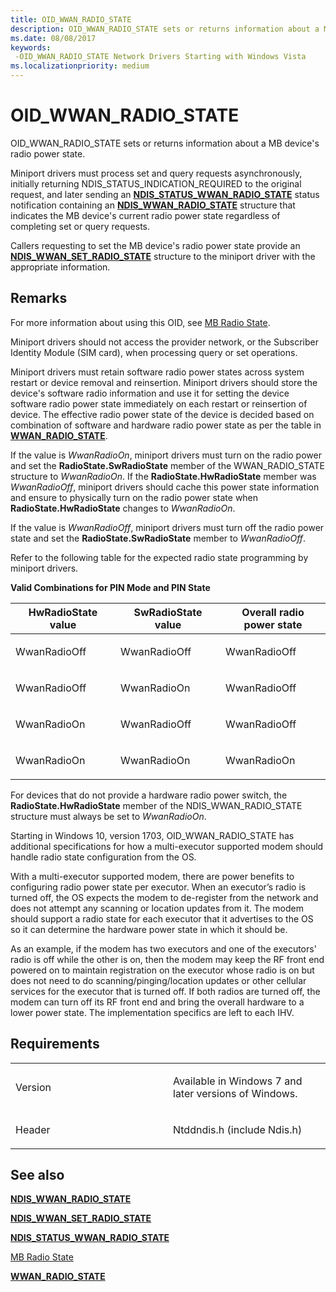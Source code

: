 ```yaml
---
title: OID_WWAN_RADIO_STATE
description: OID_WWAN_RADIO_STATE sets or returns information about a MB device's radio power state.
ms.date: 08/08/2017
keywords: 
 -OID_WWAN_RADIO_STATE Network Drivers Starting with Windows Vista
ms.localizationpriority: medium
---
```


# OID\_WWAN\_RADIO\_STATE


OID\_WWAN\_RADIO\_STATE sets or returns information about a MB device's radio power state.

Miniport drivers must process set and query requests asynchronously, initially returning NDIS\_STATUS\_INDICATION\_REQUIRED to the original request, and later sending an [**NDIS\_STATUS\_WWAN\_RADIO\_STATE**](ndis-status-wwan-radio-state.md) status notification containing an [**NDIS\_WWAN\_RADIO\_STATE**](/windows-hardware/drivers/ddi/ndiswwan/ns-ndiswwan-_ndis_wwan_radio_state) structure that indicates the MB device's current radio power state regardless of completing set or query requests.

Callers requesting to set the MB device's radio power state provide an [**NDIS\_WWAN\_SET\_RADIO\_STATE**](/windows-hardware/drivers/ddi/ndiswwan/ns-ndiswwan-_ndis_wwan_set_radio_state) structure to the miniport driver with the appropriate information.

## Remarks

For more information about using this OID, see [MB Radio State](mb-radio-state.md).

Miniport drivers should not access the provider network, or the Subscriber Identity Module (SIM card), when processing query or set operations.

Miniport drivers must retain software radio power states across system restart or device removal and reinsertion. Miniport drivers should store the device's software radio information and use it for setting the device software radio power state immediately on each restart or reinsertion of device. The effective radio power state of the device is decided based on combination of software and hardware radio power state as per the table in [**WWAN\_RADIO\_STATE**](/windows-hardware/drivers/ddi/wwan/ns-wwan-_wwan_radio_state).

If the value is *WwanRadioOn*, miniport drivers must turn on the radio power and set the **RadioState.SwRadioState** member of the WWAN\_RADIO\_STATE structure to *WwanRadioOn*. If the **RadioState.HwRadioState** member was *WwanRadioOff*, miniport drivers should cache this power state information and ensure to physically turn on the radio power state when **RadioState.HwRadioState** changes to *WwanRadioOn*.

If the value is *WwanRadioOff*, miniport drivers must turn off the radio power state and set the **RadioState.SwRadioState** member to *WwanRadioOff*.

Refer to the following table for the expected radio state programming by miniport drivers.

**Valid Combinations for PIN Mode and PIN State**

<table>
<colgroup>
<col width="33%" />
<col width="33%" />
<col width="33%" />
</colgroup>
<thead>
<tr class="header">
<th>HwRadioState value</th>
<th>SwRadioState value</th>
<th>Overall radio power state</th>
</tr>
</thead>
<tbody>
<tr class="odd">
<td><p>WwanRadioOff</p></td>
<td><p>WwanRadioOff</p></td>
<td><p>WwanRadioOff</p></td>
</tr>
<tr class="even">
<td><p>WwanRadioOff</p></td>
<td><p>WwanRadioOn</p></td>
<td><p>WwanRadioOff</p></td>
</tr>
<tr class="odd">
<td><p>WwanRadioOn</p></td>
<td><p>WwanRadioOff</p></td>
<td><p>WwanRadioOff</p></td>
</tr>
<tr class="even">
<td><p>WwanRadioOn</p></td>
<td><p>WwanRadioOn</p></td>
<td><p>WwanRadioOn</p></td>
</tr>
</tbody>
</table>

 

For devices that do not provide a hardware radio power switch, the **RadioState.HwRadioState** member of the NDIS\_WWAN\_RADIO\_STATE structure must always be set to *WwanRadioOn*.

Starting in Windows 10, version 1703, OID\_WWAN\_RADIO\_STATE has additional specifications for how a multi-executor supported modem should handle radio state configuration from the OS.

With a multi-executor supported modem, there are power benefits to configuring radio power state per executor. When an executor’s radio is turned off, the OS expects the modem to de-register from the network and does not attempt any scanning or location updates from it. The modem should support a radio state for each executor that it advertises to the OS so it can determine the hardware power state in which it should be.

As an example, if the modem has two executors and one of the executors' radio is off while the other is on, then the modem may keep the RF front end powered on to maintain registration on the executor whose radio is on but does not need to do scanning/pinging/location updates or other cellular services for the executor that is turned off. If both radios are turned off, the modem can turn off its RF front end and bring the overall hardware to a lower power state. The implementation specifics are left to each IHV.

## Requirements

<table>
<colgroup>
<col width="50%" />
<col width="50%" />
</colgroup>
<tbody>
<tr class="odd">
<td><p>Version</p></td>
<td><p>Available in Windows 7 and later versions of Windows.</p></td>
</tr>
<tr class="even">
<td><p>Header</p></td>
<td>Ntddndis.h (include Ndis.h)</td>
</tr>
</tbody>
</table>

## See also


[**NDIS\_WWAN\_RADIO\_STATE**](/windows-hardware/drivers/ddi/ndiswwan/ns-ndiswwan-_ndis_wwan_radio_state)

[**NDIS\_WWAN\_SET\_RADIO\_STATE**](/windows-hardware/drivers/ddi/ndiswwan/ns-ndiswwan-_ndis_wwan_set_radio_state)

[**NDIS\_STATUS\_WWAN\_RADIO\_STATE**](ndis-status-wwan-radio-state.md)

[MB Radio State](mb-radio-state.md)

[**WWAN\_RADIO\_STATE**](/windows-hardware/drivers/ddi/wwan/ns-wwan-_wwan_radio_state)

 

